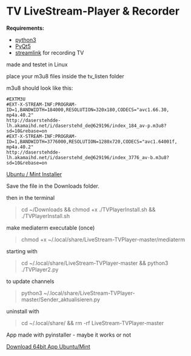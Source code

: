 # TV LiveStream-Player & Recorder

__Requirements:__

- [python3](https://www.python.org/)
- [PyQt5](https://www.riverbankcomputing.com/software/pyqt/download5)
- [streamlink](https://github.com/streamlink/streamlink) for recording TV

made and testet in Linux

place your m3u8 files inside the tv_listen folder

m3u8 should look like this:

    #EXTM3U
    #EXT-X-STREAM-INF:PROGRAM-ID=1,BANDWIDTH=184000,RESOLUTION=320x180,CODECS="avc1.66.30, mp4a.40.2"
    http://daserstehdde-lh.akamaihd.net/i/daserstehd_de@629196/index_184_av-p.m3u8?sd=10&rebase=on
    #EXT-X-STREAM-INF:PROGRAM-ID=1,BANDWIDTH=3776000,RESOLUTION=1280x720,CODECS="avc1.64001f, mp4a.40.2"
    http://daserstehdde-lh.akamaihd.net/i/daserstehd_de@629196/index_3776_av-b.m3u8?sd=10&rebase=on


[Ubuntu / Mint Installer](https://www.dropbox.com/s/zyvt4jgngxbli58/TVPlayerInstall.sh?dl=1)

Save the file in the Downloads folder.

then in the terminal

> cd ~/Downloads && chmod +x ./TVPlayerInstall.sh && ./TVPlayerInstall.sh

make mediaterm executable (once)

> chmod +x ~/.local/share/LiveStream-TVPlayer-master/mediaterm

starting with

> cd ~/.local/share/LiveStream-TVPlayer-master && python3 ./TVPlayer2.py

to update channels 

> python3 ~/.local/share/LiveStream-TVPlayer-master/Sender_aktualisieren.py


uninstall with

> cd ~/.local/share/ && rm -rf LiveStream-TVPlayer-master


App made with pyinstaller - maybe it works or not

[Download 64bit App Ubuntu/Mint](https://mega.nz/#!mTgAlYpZ!OyNa_2tsWq8emOcZNFWO8gI0e6nAco7bty4-aSB7toU)
